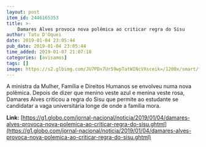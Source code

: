 ```yaml
---
layout: post
item_id: 2446165353
title: >-
    Damares Alves provoca nova polêmica ao criticar regra do Sisu
author: Tatu D'Oquei
date: 2019-01-04 23:05:44
pub_date: 2019-01-04 23:05:44
time_added: 2019-01-07 21:07:18
categories: [avisamos]
tags: []
image: https://s2.glbimg.com/JU7PDx7Ur59wpTatWINcVXsceik=/1200x/smart/filters:cover():strip_icc()/s03.video.glbimg.com/x720/7278058.jpg
---
```


A ministra da Mulher, Família e Direitos Humanos se envolveu numa nova polêmica. Depois de dizer que menino veste azul e menina veste rosa, Damares Alves criticou a regra do Sisu que permite ao estudante se candidatar a vaga universitária longe de onde a família mora.

**Link:** [https://g1.globo.com/jornal-nacional/noticia/2019/01/04/damares-alves-provoca-nova-polemica-ao-criticar-regra-do-sisu.ghtml](https://g1.globo.com/jornal-nacional/noticia/2019/01/04/damares-alves-provoca-nova-polemica-ao-criticar-regra-do-sisu.ghtml)


